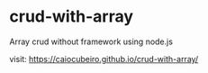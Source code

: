 # crud-with-array

Array crud without framework using node.js

visit: https://caiocubeiro.github.io/crud-with-array/
